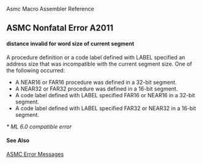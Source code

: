 Asmc Macro Assembler Reference

## ASMC Nonfatal Error A2011

#### distance invalid for word size of current segment

A procedure definition or a code label defined with LABEL specified an address size that was incompatible with the current segment size. One of the following occurred:

- A NEAR16 or FAR16 procedure was defined in a 32-bit segment.
- A NEAR32 or FAR32 procedure was defined in a 16-bit segment.
- A code label defined with LABEL specified FAR16 or NEAR16 in a 32-bit segment.
- A code label defined with LABEL specified FAR32 or NEAR32 in a 16-bit segment.

_* ML 6.0 compatible error_

#### See Also

[ASMC Error Messages](readme.md)